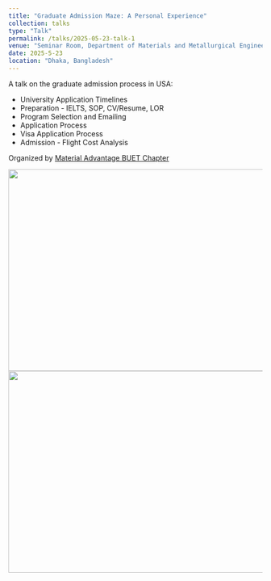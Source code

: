 ```yaml
---
title: "Graduate Admission Maze: A Personal Experience"
collection: talks
type: "Talk"
permalink: /talks/2025-05-23-talk-1
venue: "Seminar Room, Department of Materials and Metallurgical Engineering, BUET"
date: 2025-5-23
location: "Dhaka, Bangladesh"
---
```

A talk on the graduate admission process in USA:
  * University Application Timelines
  * Preparation - IELTS, SOP, CV/Resume, LOR
  * Program Selection and Emailing
  * Application Process
  * Visa Application Process
  * Admission - Flight Cost Analysis

Organized by [Material Advantage BUET Chapter](https://mabuetchapter.com)

<img src='/images/MABC/pic2.JPG' width="600px" height="400px">
<img src='/images/MABC/pic1.JPG' width="600px" height="400px">
